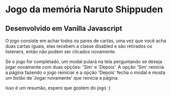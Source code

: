 # Jogo da memória Naruto Shippuden

## Desenvolvido em Vanilla Javascript

O jogo consiste em achar todos os pares de cartas, uma vez que você acha duas cartas iguais, elas recebem a classe disabled e são retirados os listeners, então não podem ser clicados novamente.

Se o jogo for completado, um modal pulará na tela perguntando se deseja jogar novamente com duas opções: 'Sim' e 'Depois'. A opção 'Sim' reinicia a página fazendo o jogo reiniciar e a opção 'Depois' fecha o modal e mosta um botão de 'Jogar novamente' que reinicia a página. 

Isso é um resumão, espero que gostem do jogo :)